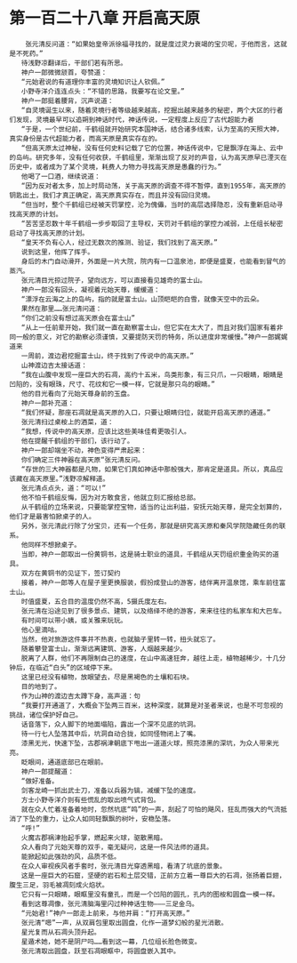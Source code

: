 # 第一百二十八章 开启高天原
        张元清反问道：“如果始皇帝派徐福寻找的，就是度过灵力衰竭的宝贝呢，于他而言，这就是不死药。”
       待浅野凉翻译后，干部们若有所思。
       神户一郎微微颔首，夸赞道：
       “元始君说的有道理你丰富的灵境知识让人钦佩。”
       小野寺洋介连连点头：“不错的思路，我要写在论文里。”
       神户一郎挺着腰背，沉声说道：
       “自灵境诞生以来，随着灵境行者等级越来越高，挖掘出越来越多的秘密，两个大区的行者们发现，灵境最早可以追朔到神话时代，神话传说，一定程度上反应了古代超能力者
       “于是，一个世纪前，千鹤组就开始研究本国神话，结合诸多线索，认为至高的天照大神，真实身份是古代超能力者，而高天原是真实存在的。
       “但高天原太过神秘，没有任何史料记载了它的位置，神话传说中，它是飘浮在海上、云中的岛屿。研究多年，没有任何收获，千鹤组里，渐渐出现了反对的声音，认为高天原早已湮灭在历史中，或者成为了某个灵境，耗费人力物力寻找高天原是愚蠢的行为。”
       他喝了一口酒，继续说道：
       “因为反对者太多，加上时局动荡，关于高天原的调查不得不暂停，直到1955年，高天原的钥匙出土，我们才真正确定，高天原真实存在，而且并没有回归灵境。
       “但当时，整个千鹤组已经被天罚掌控，沦为傀儡，当时的高层选择隐忍，没有重新启动寻找高天原的计划。
       “苦苦坚忍数十年千鹤组一步步取回了主导权，天罚对千鹤组的掌控力减弱，上任组长秘密启动了寻找高天原的计划。
       “皇天不负有心人，经过无数次的推测、验证，我们找到了高天原。”
       说到这里，他挥了挥手。
       身后的木门自动滑开，外面是一片大院，院内有一口温泉池，即便是盛夏，也能看到冒气的蒸汽。
       张元清目光掠过院子，望向远方，可以直接看见雄奇的富士山。
       神户一郎没有回头，凝视着元始天尊，缓缓道：
       “漂浮在云海之上的岛屿，指的就是富士山。山顶皑皑的白雪，就像天空中的云朵。
       果然在那里……张元清问道：
       “你们之前没有想过高天原会在富士山”
       “从上一任前辈开始，我们就一直在勘察富士山，但它实在太大了，而且对我们国家有着非同一般的意义，对它的勘察必须谨慎，又要提防天罚的特务，所以进度非常缓慢。”神户一郎娓娓道来
       一周前，渡边君挖掘富士山，终于找到了传说中的高天原。”
       山神渡边吉太接话道：
       “我在山腹中发现一座巨大的石凋，高约十五米，鸟类形象，有三只爪，一只眼睛，眼睛是凹陷的，没有眼珠，尺寸、花纹和它一模一样，它就是那只鸟的眼睛。”
       他的目光看向了元始天尊身前的玉盘。
       神户一郎补充道：
       “我们怀疑，那座石凋就是高天原的入口，只要让眼睛归位，就能开启高天原的通道。”
       张元清扫过桌桉上的酒菜，道：
       “我想，传说中的高天原，应该比这些美味佳肴更吸引人。
       他在提醒千鹤组的干部们，该行动了。
       神户一郎却端坐不动，神色变得严肃起来：
       你们确定三件神器在高天原“张元清反问。
       “存世的三大神器都是凡物，如果它们真如神话中那般强大，那肯定是道具。所以，真品应该藏在高天原里。”浅野凉解释道。
       张元清点点头，道：“可以!”
       他不怕千鹤组反悔，因为对方敢食言，他就立刻汇报给总部。
       从千鹤组的立场来说，只要能掌控宝物，适当的让出利益，安抚元始天尊，是完全划算的，他们才是最害怕掀桌子的人。
       另外，张元清此行除了分宝贝，还有一个任务，那就是研究高天原和秦风学院隐藏任务的联系。
       他同样不想掀桌子。
       当即，神户一郎取出一份黄铜书，这是骑士职业的道具，千鹤组从天罚组织重金购买的道具。
       双方在黄铜书的见证下，签订契约
       接着，神户一郎等人在屋子里更换服装，假扮成登山的游客，结伴离开温泉馆，乘车前往富士山。
       时值盛夏，五合目的温度仍然不高，5摄氏度左右。
       张元清在沿途见到了很多景点、建筑，以及络绎不绝的游客，来来往往的私家车和大巴车。
       有时间可以带小姨，或关雅来玩玩。
       他心里滴咕。
       当然，他对旅游这件事并不热衷，也就脑子里转一转，扭头就忘了。
       随着攀登富士山，渐渐远离建筑、游客，人烟越来越少。
       脱离了人群，他们不再限制自己的速度，在山中高速狂奔，越往上走，植物越稀少，十几分钟后，在临近“白头”的区域停下来。
       这里已经没有植物，放眼望去，尽是黑褐色的土壤和石块。
       目的地到了。
       作为山神的渡边吉太蹲下身，高声道：句
       “我要打开通道了，大概会下坠两三百米，这种深度，就算是对圣者来说，也是不可忽视的挑战，诸位保护好自己。
       话音落下，众人脚下的地面塌陷，露出一个深不见底的坑洞。
       待一行七人坠落其中后，坑洞自动合拢，如同怪物闭上了嘴。
       漆黑无光，快速下坠，古郡祸津朝底下甩出一道道火球，照亮漆黑的深坑，为众人带来光亮。
       眨眼间，通道底部已在眼前。
       神户一郎提醒道：
       “做好准备。
       剑客龙崎一抓出武士刀，准备以兵器为镐，减缓下坠的速度。
       方士小野寺洋介则有些慌乱的取出喷气式背包。
       就在众人忙着准备着地时，忽然坑底“鸣”的一声，刮起了可怕的飓风，狂乱而强大的气流抵消了下坠的重力，让众人如同轻飘飘的树叶，安稳坠落。
       “呼!”
       火魔古郡祸津抬起手掌，燃起来火球，驱散黑暗。
       众人看向了元始天尊的双手，毫无疑问，这是一件风法师的道具。
       能掀起如此强劲的风，品质不低。
       在众人审视疾风者手套时，张元清目光穿透黑暗，看清了坑底的景象。
       这是一座巨大的石窟，坚硬的岩石和土层交错，正前方立着一尊巨大的石凋，张扬着巨翅，腹生三足，羽毛被凋刻成火焰状。
       它只有一只眼睛，眼眶里没有童孔，而是一个凹陷的圆孔，孔内的图桉和圆盘一模一样。
       看到这尊凋像，张元清脑海里闪过种神话生物———三足金乌。
       “元始君!”神户一郎走上前来，与他并肩：“打开高天原。”
       张元清“嗯”一声，从双肩包里取出圆盘，化作一道梦幻般的星光消散。
       星光复而从石凋头顶升起。
       星遁术她，她不是阴尸吗……看到这一幕，几位组长脸色微变。
       张元清取出圆盘，跃至石凋眼眶中，将圆盘嵌入其中。
